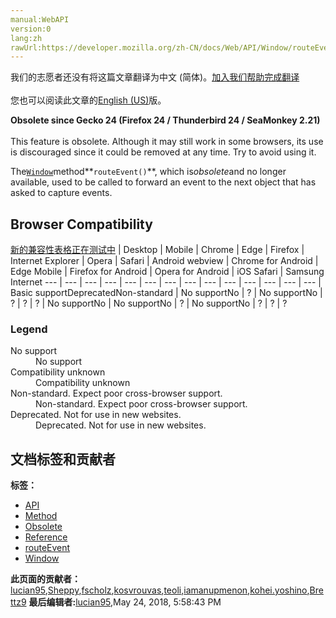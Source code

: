 ```yaml
---
manual:WebAPI
version:0
lang:zh
rawUrl:https://developer.mozilla.org/zh-CN/docs/Web/API/Window/routeEvent
---
```




<bdi>我们的志愿者还没有将这篇文章翻译为<bdi>中文 (简体)</bdi>。[加入我们帮助完成翻译](%26061 "")<br></br>您也可以阅读此文章的[English (US)](%26062 "")版。</bdi>






**Obsolete since Gecko 24 (Firefox 24 / Thunderbird 24 / SeaMonkey 2.21)**<br></br>This feature is obsolete. Although it may still work in some browsers, its use is discouraged since it could be removed at any time. Try to avoid using it.





The[`Window`](%13757 "The window object represents a window containing a DOM document; the document property points to the DOM document loaded in that window.")method**`routeEvent()`**, which is*obsolete*and no longer available, used to be called to forward an event to the next object that has asked to capture events.


## Browser Compatibility<a name="Browser_Compatibility"></a>
[新的兼容性表格正在测试中<i></i>](%3360 "")
 | <abbr>Desktop<i></i></abbr> | <abbr>Mobile<i></i></abbr> 
 | <abbr>Chrome<i></i></abbr> | <abbr>Edge<i></i></abbr> | <abbr>Firefox<i></i></abbr> | <abbr>Internet Explorer<i></i></abbr> | <abbr>Opera<i></i></abbr> | <abbr>Safari<i></i></abbr> | <abbr>Android webview<i></i></abbr> | <abbr>Chrome for Android<i></i></abbr> | <abbr>Edge Mobile<i></i></abbr> | <abbr>Firefox for Android<i></i></abbr> | <abbr>Opera for Android<i></i></abbr> | <abbr>iOS Safari<i></i></abbr> | <abbr>Samsung Internet<i></i></abbr> 
 ---  |  ---  |  ---  |  ---  |  ---  |  ---  |  ---  |  ---  |  ---  |  ---  |  ---  |  ---  |  ---  |  ---  | 
Basic support<abbr>Deprecated<i></i></abbr><abbr>Non-standard<i></i></abbr> | <abbr>No support</abbr>No | <abbr>?</abbr> | <abbr>No support</abbr>No | <abbr>?</abbr> | <abbr>?</abbr> | <abbr>?</abbr> | <abbr>No support</abbr>No | <abbr>No support</abbr>No | <abbr>?</abbr> | <abbr>No support</abbr>No | <abbr>?</abbr> | <abbr>?</abbr> | <abbr>?</abbr> 


### Legend<a name="Legend"></a>
<dl><dt id=''><abbr>No support</abbr></dt><dd>No support</dd><dt id=''><abbr>Compatibility unknown</abbr></dt><dd>Compatibility unknown</dd><dt id=''><abbr>Non-standard. Expect poor cross-browser support.<i></i></abbr></dt><dd>Non-standard. Expect poor cross-browser support.</dd><dt id=''><abbr>Deprecated. Not for use in new websites.<i></i></abbr></dt><dd>Deprecated. Not for use in new websites.</dd></dl>







## 文档标签和贡献者
**标签：**
* [API](%50 "")
* [Method](%14476 "")
* [Obsolete](%5507 "")
* [Reference](%3381 "")
* [routeEvent](%26063 "")
* [Window](%21437 "")

**此页面的贡献者：**[lucian95](%5059 ""),[Sheppy](%405 ""),[fscholz](%60 ""),[kosvrouvas](%26064 ""),[teoli](%160 ""),[iamanupmenon](%10417 ""),[kohei.yoshino](%4510 ""),[Brettz9](%5522 "")
**最后编辑者:**[lucian95](%5059 ""),<time>May 24, 2018, 5:58:43 PM</time>


